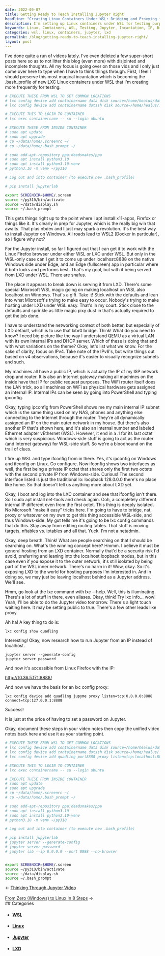 ```yaml
---
date: 2022-09-07
title: Getting Ready to Teach Installing Jupyter Right
headline: "Creating Linux Containers Under WSL: Bridging and Proxying for Access to Jupyter"
description: I'm setting up Linux containers under WSL for testing purposes, using a magical incantation to install Jupyter. I'm running into issues with the container having a different internal IP than the one on Windows-side, so I'm researching commands like lxc config and jupyter server to bridge, NAT, and proxy. After setting a password on Jupyter, I was able to access the LX - come read my blog post to find out how!
keywords: Linux, Containers, WSL, Testing, Jupyter, Incantation, IP, Bridge, NAT, Proxy, Password, LXD, Config, Server, Accessible
categories: wsl, linux, containers, jupyter, lxd
permalink: /blog/getting-ready-to-teach-installing-jupyter-right/
layout: post
---
```



I've done quite a run of videos lately. I've even deleted a few super-short
posts here so as to not litter this blog (even more) with disjointed and
incomplete thoughts. All my focus is going over on those vids and I only just
come over here to type when I have to think things through. First, I feel I
should preserve this most magical incantation which is becoming the
.bash_profile of new LXC Linux containers under WSL that I'm creating more
frequently for testing.

```bash
# EXECUTE THESE FROM WSL TO GET COMMON LOCATIONS
# lxc config device add containername data disk source=/home/healus/data/ path=/home/ubuntu/data/
# lxc config device add containername dotssh disk source=/home/healus/.ssh/ path=/home/ubuntu/.ssh/

# EXECUTE THIS TO LOGIN TO CONTAINER
# lxc exec containername -- su --login ubuntu

# EXECUTE THESE FROM INSIDE CONTAINER
# sudo apt update
# sudo apt upgrade
# cp ~/data/home/.screenrc ~/
# cp ~/data/home/.bash_prompt ~/

# sudo add-apt-repository ppa:deadsnakes/ppa
# sudo apt install python3.10
# sudo apt install python3.10-venv
# python3.10 -m venv ~/py310

# Log out and into container (to execute new .bash_profile)

# pip install jupyterlab

export SCREENDIR=$HOME/.screen
source ~/py310/bin/activate
source ~/data/display.sh
source ~/.bash_prompt
```

This gets things right up to the point where I apt install x11-apps, Firefox or
things like it. It's clearly in prep for Jupyter, which is the really big win
that awaits. That plus nbdev and I just may spark a revolution. It's the best
way to install Jupyter on Windows. All roads lead to WSL2 (Docker in
particular), so I figure why not?

For the Jupyter install, so far I figured out that I can get it to work with
the Linux Firefox browser under either WSL or LXC under WSL. But only in the
WSL-only case can I get it to come up under localhost:8888 on the native
Windows side under Edge, and an Edge (fullscreen) app in particular where it
both looks and performs best. That's my goal, but with it being served from LXD
under WSL. There are snafus.

The place it appears to break down is serving it from LXD. There's some special
Microsoft WSL magic going on making localhost on WSL also localhost on Windows.
That's a gift. Take it! Stick with the defaults and lean into what Microsoft's
trying to make easy to occur. Nobody's trying to make hosting under LXD under
WSL easy. That's in my court. Stick close to the defaults and sprinkle as
little magic pixy dust in that's actually required to get the job done.

I have to understand the networking context of both better, but especially of
LXD default, which is to use that lxbr0 bridge. Think! What do you need to
know? I need big picture like the way I understand QEMU as a virtual LAN with
its own internal IPs and DHCP server. Which of these is doing that and with
what variations on the theme? Okay, let's list what we know. For the sake of
clarity, focus on IPv4. Take note of the IPv6's, but write things out based on
v4 observations, because it's easier to visually recognize subnets and such.

My machines all have a public IP, which is actually the IP of my ISP network
drop and router. It is also an Internet gateway making all machines on the
inside have that IP for public request purposes. The WiFi router itself does
the LAN trick, so all machines on WiFi as physical hardware gets assigned an
internal IP. Internal IPs can be seen by going into PowerShell and typing
ipconfig.

Okay, typing ipconfig from PowerShell shows me my main internal IP subnet which
is the same thing used on my NAS, phones and anything else connecting to the
Internet through the router. They're all dynamically assigned an IP on the main
outer network in my house. But there's also another IP that's shown here, and
it's also an internal number and labeled Ethernet adapter vEthernet (WSL).
However, it end in a .1 for its last octet which is very suspicious.
Windows-side stuff is going to act as the router (and Internet gateway) for
WSL-side stuff. So we're a bloodhound on the trail of clues.

I fire up WSL and type ifconfig from in there. Yes, it's ipconfig on Windows
and ifconfig on Linux. Go configure. Now ifconfig shows two interfaces as well,
the first being a private IP octet that shares only the first two octets with
the second private IP from Windows-side. Curious! The second interface listed
is just the traditional lo: loopback 128.0.0.0 there's no place like home. So
that doesn't tell us anything more about LXD yet.

Okay, I boot and log into the LXC container and see that ifconfig isn't there.
So I sudo apt install net-tools and check again. Ooh, a completely different
internal IP different even from the first octet. This thing is deeply isolated.
No Microsoft "make it easy" tricks here. I'm going to have to bridge, nat,
proxy or whatever on my own to get this thing accessible WSL-side, and thus
Windows-side. My gut tells me it's going to be lxc config commands that do
this. Stay away from editing routing tables. That stuff is moving targets,
nftables vs. iptables and all that. Yuck. I'm not a netadmin.

Okay, deep breath. Think! What are people searching on that I should be
searching on. What's the winning concept here? Hmmm. I believe it must be
general hosting from an LXD container. Normally that'd be a security risk I'd
avoid, preferring and leaning into the localhost loopback modes, but in this
case even if you expose it to the outer network, it's still isolated by being
part of the WSL inner network. There's no harm in it! Wow, okay. So it's
exposing LXD to the world for hosting purposes I'm interested in. And in doing
so, we may just be leaving localhost behind as a Jupyter address. We'll see.

Hmm, go look at the lxc command with lxc --help. Well, this is illuminating.
There's a lot of stuff in there, even aliases. Okay, think! Try lxc info...
wow! Yeah, I'll be able to do the Jupyter video tomorrow. There's a light touch
waiting here. It may be setting public to true. There's a few other leads like
proxy.

Ah ha! A key thing to do is:

    lxc config show quadling

Interesting! Okay, now research how to run Jupyter from an IP instead of
localhost.

    jupyter server --generate-config
    jupyter server password

And now it's accessible from Linux Firefox with the IP:

http://10.36.5.171:8888/

And now we have the basis for an lxc config proxy:

    lxc config device add quadling jupyme proxy listen=tcp:0.0.0.0:8888 connect=tcp:127.0.0.1:8888

Success!

It is just at the price of having to set a password on Jupyter.

Okay, document these steps in your video notes then copy the unified video
notes back here and use it as your starting point.

```bash
# EXECUTE THESE FROM WSL TO GET COMMON LOCATIONS
# lxc config device add containername data disk source=/home/healus/data/ path=/home/ubuntu/data/
# lxc config device add containername dotssh disk source=/home/healus/.ssh/ path=/home/ubuntu/.ssh/
# lxc config device add quadling port8888 proxy listen=tcp:localhost:8888 connect=tcp:localhost:8888

# EXECUTE THIS TO LOGIN TO CONTAINER
# lxc exec containername -- su --login ubuntu

# EXECUTE THESE FROM INSIDE CONTAINER
# sudo apt update
# sudo apt upgrade
# cp ~/data/home/.screenrc ~/
# cp ~/data/home/.bash_prompt ~/

# sudo add-apt-repository ppa:deadsnakes/ppa
# sudo apt install python3.10
# sudo apt install python3.10-venv
# python3.10 -m venv ~/py310

# Log out and into container (to execute new .bash_profile)

# pip install jupyterlab
# jupyter server --generate-config
# jupyter server password
# jupyter lab --ip 0.0.0.0 --port 8888 --no-browser


export SCREENDIR=$HOME/.screen
source ~/py310/bin/activate
source ~/data/display.sh
source ~/.bash_prompt
```


<div class="post-nav"><div class="post-nav-prev"><span class="arrow">&larr;&nbsp;</span><a href="/blog/thinking-through-jupyter-video">Thinking Through Jupyter Video</a></div> &nbsp; <div class="post-nav-next"><a href="/blog/from-zero-windows-to-linux-in-8-steps">From Zero (Windows) to Linux In 8 Steps</a><span class="arrow">&nbsp;&rarr;</span></div></div>
## Categories

<ul>
<li><h4><a href='/wsl/'>WSL</a></h4></li>
<li><h4><a href='/linux/'>Linux</a></h4></li>
<li><h4><a href='/jupyter/'>Jupyter</a></h4></li>
<li><h4><a href='/lxd/'>LXD</a></h4></li></ul>